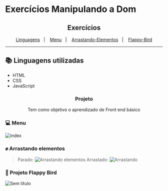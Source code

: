 # Exercícios Manipulando a Dom


<h2 align="center">Exercícios</h2>
<p align="center">
  <a href="#books-linguagens-utilizadas">Linguagens</a>&nbsp;&nbsp;&nbsp;|&nbsp;&nbsp;&nbsp;
  <a href="#computer-menu">Menu</a>&nbsp;&nbsp;&nbsp;|&nbsp;&nbsp;&nbsp;
  <a href="#fist-arrastando-elementos">Arrastando-Elementos</a>&nbsp;&nbsp;&nbsp;|&nbsp;&nbsp;&nbsp;
  <a href="#baby_chick-projeto-flappy-bird">Flappy-Bird</a>
</p>

---

## :books: Linguagens utilizadas 
- HTML
- CSS
- JavaScript

<h3 align="center">Projeto</h3>
<p align="center">Tem como objetivo o aprendizado de Front end básico</p>


### :computer: Menu

![index](https://user-images.githubusercontent.com/49492784/74173688-4e4c4e00-4c11-11ea-853e-2a1a166f7848.png)

### :fist: Arrastando elementos
> Parado:
![Arrastando elementos](https://user-images.githubusercontent.com/49492784/74173857-a4b98c80-4c11-11ea-972e-8aa0006e86fb.png)
> Arrastado:
![Arrastando](https://user-images.githubusercontent.com/49492784/74173910-bdc23d80-4c11-11ea-9740-914463637e2e.png)

### :baby_chick: Projeto Flappy Bird
![Sem título](https://user-images.githubusercontent.com/49492784/74174144-332e0e00-4c12-11ea-9e59-10a410e14a79.png)
